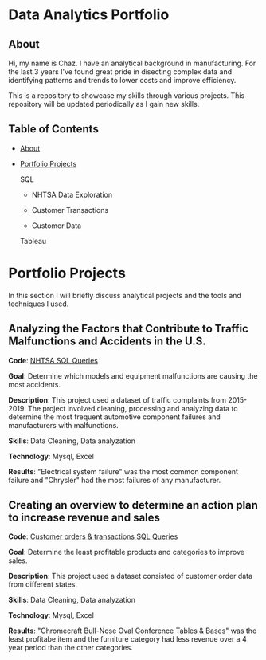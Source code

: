 # Data Analytics Portfolio
## About

Hi, my name is Chaz. I have an analytical background in manufacturing. For the last 3 years I've found great pride in disecting complex data and identifying patterns and trends to lower costs and improve efficiency.

This is a repository to showcase my skills through various projects. This repository will be updated periodically as I gain new skills.

## Table of Contents

- [About](https://github.com/clarkhaz1988/SQL-Query/tree/main#about)
   
- [Portfolio Projects](https://github.com/clarkhaz1988/SQL-Query/tree/main#portfolio-project)
    
  SQL
        
   - NHTSA Data Exploration 
          
   - Customer Transactions
          
   - Customer Data

  Tableau

# Portfolio Projects

In this section I will briefly discuss analytical projects and the tools and techniques I used.

## **Analyzing the Factors that Contribute to Traffic Malfunctions and Accidents in the U.S**.

**Code**: [NHTSA SQL Queries](https://github.com/clarkhaz1988/SQL-Query/blob/main/NHTSA%20SQL%20Queries.sql)

**Goal**: Determine which models and equipment malfunctions are causing the most accidents.

**Description**: This project used a dataset of traffic complaints from 2015-2019. The project involved cleaning, processing and analyzing data to determine the most frequent automotive component failures and manufacturers with malfunctions.

**Skills**: Data Cleaning, Data analyzation 

**Technology**: Mysql, Excel

**Results**: "Electrical system failure" was the most common component failure and "Chrysler" had the most failures of any manufacturer.
 


## **Creating an overview to determine an action plan to increase revenue and sales** 

**Code**: [Customer orders & transactions SQL Queries](https://github.com/clarkhaz1988/SQL-Query/blob/main/Customer%20Orders%20%26%20Transactions.sql)

**Goal**: Determine the least profitable products and categories to improve sales.

**Description**: This project used a dataset consisted of customer order data from different states.

**Skills**: Data Cleaning, Data analyzation 

**Technology**: Mysql, Excel

**Results**: "Chromecraft Bull-Nose Oval Conference Tables & Bases" was the least profitabe item and the furniture category had less revenue over a 4 year period than the other categories. 









